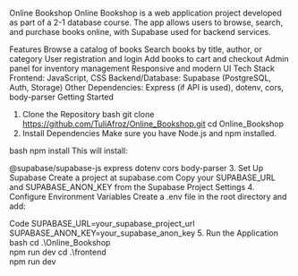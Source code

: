 Online Bookshop
Online Bookshop is a web application project developed as part of a 2-1 database course. The app allows users to browse, search, and purchase books online, with Supabase used for backend services.

Features
Browse a catalog of books
Search books by title, author, or category
User registration and login
Add books to cart and checkout
Admin panel for inventory management
Responsive and modern UI
Tech Stack
Frontend: JavaScript, CSS
Backend/Database: Supabase (PostgreSQL, Auth, Storage)
Other Dependencies: Express (if API is used), dotenv, cors, body-parser
Getting Started
1. Clone the Repository
bash
git clone https://github.com/TuliAfroz/Online_Bookshop.git
cd Online_Bookshop
2. Install Dependencies
Make sure you have Node.js and npm installed.

bash
npm install
This will install:

@supabase/supabase-js
express
dotenv
cors
body-parser
3. Set Up Supabase
Create a project at supabase.com
Copy your SUPABASE_URL and SUPABASE_ANON_KEY from the Supabase Project Settings
4. Configure Environment Variables
Create a .env file in the root directory and add:

Code
SUPABASE_URL=your_supabase_project_url
SUPABASE_ANON_KEY=your_supabase_anon_key
5. Run the Application
bash
cd .\Online_Bookshop\
npm run dev
cd .\frontend\
npm run dev
